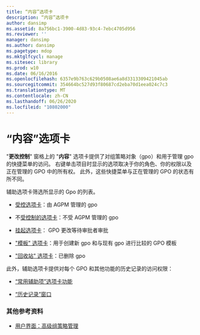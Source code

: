 ```yaml
---
title: “内容”选项卡
description: “内容”选项卡
author: dansimp
ms.assetid: 8a756bc1-3900-4d83-93c4-7ebc4705d956
ms.reviewer: ''
manager: dansimp
ms.author: dansimp
ms.pagetype: mdop
ms.mktglfcycl: manage
ms.sitesec: library
ms.prod: w10
ms.date: 06/16/2016
ms.openlocfilehash: 6357e9b763c629b0508ae6a8d3313309421045ab
ms.sourcegitcommit: 354664bc527d93f80687cd2eba70d1eea024c7c3
ms.translationtype: MT
ms.contentlocale: zh-CN
ms.lasthandoff: 06/26/2020
ms.locfileid: "10802000"
---
```

# “内容”选项卡


"**更改控制**" 窗格上的 "**内容**" 选项卡提供了对组策略对象（gpo）和用于管理 gpo 的快捷菜单的访问。 右键单击项目时显示的选项取决于你的角色、你的权限以及正在管理的 GPO 中的所有权。 此外，这些快捷菜单与正在管理的 GPO 的状态有所不同。

辅助选项卡筛选所显示的 Gpo 的列表。

-   [受控选项卡](controlled-tab.md)：由 AGPM 管理的 gpo

-   不[受控制的选项卡](uncontrolled-tab.md)：不受 AGPM 管理的 gpo

-   [挂起选项卡](pending-tab.md)： GPO 更改等待审批者审批

-   ["模板" 选项卡](templates-tab.md)：用于创建新 gpo 和与现有 gpo 进行比较的 GPO 模板

-   ["回收站" 选项卡](recycle-bin-tab.md)：已删除 gpo

此外，辅助选项卡提供对每个 GPO 和其他功能的历史记录的访问权限：

-   [“常用辅助项”选项卡功能](common-secondary-tab-features.md)

-   [“历史记录”窗口](history-window.md)

### 其他参考资料

-   [用户界面：高级组策略管理](user-interface-advanced-group-policy-management.md)

 

 





